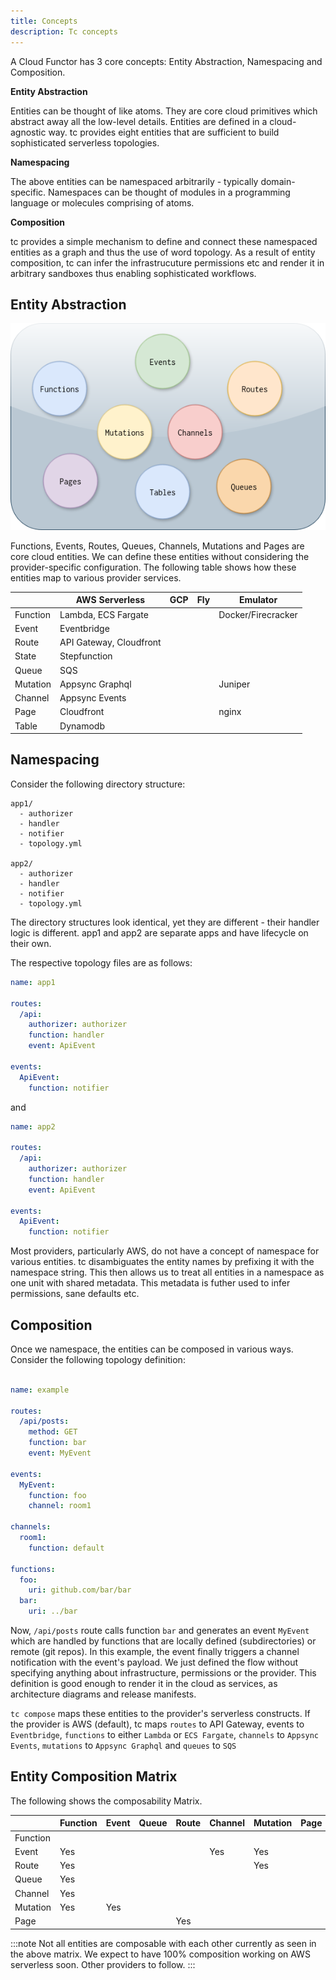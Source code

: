 ```yaml
---
title: Concepts
description: Tc concepts
---
```


A Cloud Functor has 3 core concepts: Entity Abstraction, Namespacing and Composition.

**Entity Abstraction**

Entities can be thought of like atoms. They are core cloud primitives which abstract away all the low-level details. Entities are defined in a cloud-agnostic way. tc provides eight entities that are sufficient to build sophisticated serverless topologies.


**Namespacing**

The above entities can be namespaced arbitrarily - typically domain-specific. Namespaces can be thought of modules in a programming language or molecules comprising of atoms.


**Composition**

tc provides a simple mechanism to define and connect these namespaced entities as a graph and thus the use of word topology. As a result of entity composition, tc can infer the infrastrucuture permissions etc and render it in arbitrary sandboxes thus enabling sophisticated workflows.

## Entity Abstraction


[![Entity image]][Entity source]

[Entity image]: ../../../assets/entities.png
[Entity source]: ../../../assets/entities.png

Functions, Events, Routes, Queues, Channels, Mutations and Pages are core cloud entities. We can define these entities without considering the provider-specific configuration. The following table shows how these entities map to various provider services.


|          | AWS Serverless          | GCP | Fly | Emulator           |
|----------|-------------------------|-----|-----|--------------------|
| Function | Lambda, ECS Fargate     |     |     | Docker/Firecracker |
| Event    | Eventbridge             |     |     |                    |
| Route    | API Gateway, Cloudfront |     |     |                    |
| State    | Stepfunction            |     |     |                    |
| Queue    | SQS                     |     |     |                    |
| Mutation | Appsync Graphql         |     |     | Juniper            |
| Channel  | Appsync Events          |     |     |                    |
| Page     | Cloudfront              |     |     | nginx              |
| Table    | Dynamodb                |     |     |                    |


## Namespacing

Consider the following directory structure:

```
app1/
  - authorizer
  - handler
  - notifier
  - topology.yml

app2/
  - authorizer
  - handler
  - notifier
  - topology.yml
```

The directory structures look identical, yet they are different - their handler logic is different. app1 and app2 are separate apps and have lifecycle on their own.

The respective topology files are as follows:

```yaml
name: app1

routes:
  /api:
    authorizer: authorizer
    function: handler
    event: ApiEvent

events:
  ApiEvent:
    function: notifier
```

and

```yaml
name: app2

routes:
  /api:
    authorizer: authorizer
    function: handler
    event: ApiEvent

events:
  ApiEvent:
    function: notifier
```

Most providers, particularly AWS, do not have a concept of namespace for various entities. tc disambiguates the entity names by prefixing it with the namespace string. This then allows us to treat all entities in a namespace as one unit with shared metadata. This metadata is futher used to infer permissions, sane defaults etc.


## Composition

Once we namespace, the entities can be composed in various ways.
Consider the following topology definition:

```yaml

name: example

routes:
  /api/posts:
    method: GET
    function: bar
    event: MyEvent

events:
  MyEvent:
    function: foo
    channel: room1

channels:
  room1:
    function: default

functions:
  foo:
    uri: github.com/bar/bar
  bar:
    uri: ../bar

```

Now, `/api/posts` route calls function `bar` and generates an event `MyEvent` which are handled by functions that are locally defined (subdirectories) or remote (git repos). In this example, the event finally triggers a channel notification with the event's payload. We just defined the flow without specifying anything about infrastructure, permissions or the provider. This definition is good enough to render it in the cloud as services, as architecture diagrams and release manifests.

`tc compose` maps these entities to the provider's serverless constructs. If the provider is AWS (default), tc maps `routes` to API Gateway, events to `Eventbridge`, `functions` to either `Lambda` or `ECS Fargate`, `channels` to `Appsync Events`, `mutations` to `Appsync Graphql` and `queues` to `SQS`


## Entity Composition Matrix

The following shows the composability Matrix.


|          | Function | Event | Queue | Route | Channel | Mutation | Page |
|----------|----------|-------|-------|-------|---------|----------|------|
| Function |          |       |       |       |         |          |      |
| Event    | Yes      |       |       |       | Yes     | Yes      |      |
| Route    | Yes      |       |       |       |         | Yes      |      |
| Queue    | Yes      |       |       |       |         |          |      |
| Channel  | Yes      |       |       |       |         |          |      |
| Mutation | Yes      | Yes   |       |       |         |          |      |
| Page     |          |       |       | Yes   |         |          |      |


:::note
Not all entities are composable with each other currently as seen in the above matrix. We expect to have 100% composition working on AWS serverless soon. Other providers to follow.
:::
